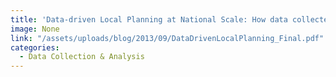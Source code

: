 ```yaml
---
title: 'Data-driven Local Planning at National Scale: How data collected on mobile phones enable a Conditional Grants Scheme in Nigeria'
image: None
link: "/assets/uploads/blog/2013/09/DataDrivenLocalPlanning_Final.pdf"
categories:
  - Data Collection & Analysis 
---
```

